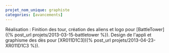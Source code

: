 ```yaml
---
projet_nom_unique: graphiste
categories: [avancements]
---
```

Réalisation : Finition des tour, création des aliens et logo pour [BattleTower]({% post_url projets/2013-03-15-battletower %}). Design de l'appli et graphisme des dès pour [XR011D1C3]({% post_url projets/2013-04-23-XR011D1C3 %}).